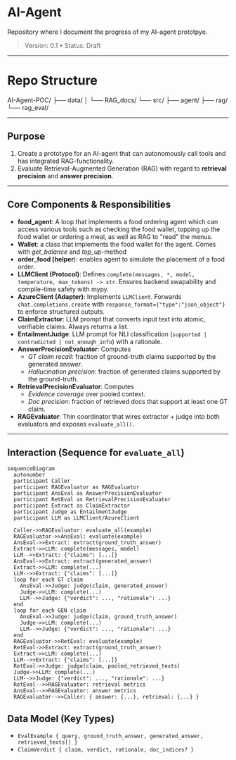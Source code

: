 # AI-Agent

Repository where I document the progress of my AI-agent prototpye. 
> Version: 0.1 • Status: Draft

---
# Repo Structure
AI-Agent-POC/
├── data/
│   └── RAG_docs/
└── src/
    ├── agent/
    ├── rag/
    └── rag_eval/

---
## Purpose

1) Create a prototype for an AI-agent that can autonomously call tools and has integrated RAG-functionality.
2) Evaluate Retrieval-Augmented Generation (RAG) with regard to **retrieval precision** and **answer precision**. 

---
## Core Components & Responsibilities
- **food_agent**: A loop that implements a food ordering agent which can access various tools such as checking the food wallet, topping up the food wallet or ordering a meal, as well as RAG to "read" the menus.
- **Wallet**: a class that implements the food wallet for the agent. Comes with *get_balance* and *top_up*-method
- **order_food (helper**): enables agent to simulate the placement of a food order. 
- **LLMClient (Protocol)**: Defines `complete(messages, *, model, temperature, max_tokens) -> str`. Ensures backend swapability and compile-time safety with mypy.
- **AzureClient (Adapter)**: Implements `LLMClient`. Forwards `chat.completions.create` with `response_format={"type":"json_object"}` to enforce structured outputs.
- **ClaimExtractor**: LLM prompt that converts input text into atomic, verifiable claims. Always returns a list.
- **EntailmentJudge**: LLM prompt for NLI classification (`supported | contradicted | not_enough_info`) with a rationale.
- **AnswerPrecisionEvaluator**: Computes
  - *GT claim recall*: fraction of ground-truth claims supported by the generated answer.
  - *Hallucination precision*: fraction of generated claims supported by the ground-truth.
- **RetrievalPrecisionEvaluator**: Computes
  - *Evidence coverage* over pooled context.
  - *Doc precision*: fraction of retrieved docs that support at least one GT claim.
- **RAGEvaluator**: Thin coordinator that wires extractor + judge into both evaluators and exposes `evaluate_all()`.

---

## Interaction (Sequence for `evaluate_all`)

```mermaid
sequenceDiagram
  autonumber
  participant Caller
  participant RAGEvaluator as RAGEvaluator
  participant AnsEval as AnswerPrecisionEvaluator
  participant RetEval as RetrievalPrecisionEvaluator
  participant Extract as ClaimExtractor
  participant Judge as EntailmentJudge
  participant LLM as LLMClient/AzureClient

  Caller->>RAGEvaluator: evaluate_all(example)
  RAGEvaluator->>AnsEval: evaluate(example)
  AnsEval->>Extract: extract(ground_truth_answer)
  Extract->>LLM: complete(messages, model)
  LLM-->>Extract: {"claims": [...]}
  AnsEval->>Extract: extract(generated_answer)
  Extract->>LLM: complete(...)
  LLM-->>Extract: {"claims": [...]}
  loop for each GT claim
    AnsEval->>Judge: judge(claim, generated_answer)
    Judge->>LLM: complete(...)
    LLM-->>Judge: {"verdict": ..., "rationale": ...}
  end
  loop for each GEN claim
    AnsEval->>Judge: judge(claim, ground_truth_answer)
    Judge->>LLM: complete(...)
    LLM-->>Judge: {"verdict": ..., "rationale": ...}
  end
  RAGEvaluator->>RetEval: evaluate(example)
  RetEval->>Extract: extract(ground_truth_answer)
  Extract->>LLM: complete(...)
  LLM-->>Extract: {"claims": [...]}
  RetEval->>Judge: judge(claim, pooled_retrieved_texts)
  Judge->>LLM: complete(...)
  LLM-->>Judge: {"verdict": ..., "rationale": ...}
  RetEval-->>RAGEvaluator: retrieval metrics
  AnsEval-->>RAGEvaluator: answer metrics
  RAGEvaluator-->>Caller: { answer: {...}, retrieval: {...} }
```

## Data Model (Key Types)

- `EvalExample { query, ground_truth_answer, generated_answer, retrieved_texts[] }`
- `ClaimVerdict { claim, verdict, rationale, doc_indices? }`

